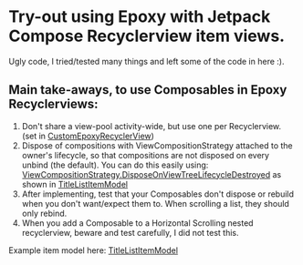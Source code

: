 # Try-out using Epoxy with Jetpack Compose Recyclerview item views.

Ugly code, I tried/tested many things and left some of the code in here :).

## Main take-aways, to use Composables in Epoxy Recyclerviews:

1. Don't share a view-pool activity-wide, but use one per Recyclerview. (set
   in [CustomEpoxyRecyclerView](./app/src/main/java/nl/frank/jetpacktestapplication/epoxy/CustomEpoxyRecyclerView.kt))
2. Dispose of compositions with ViewCompositionStrategy attached to the owner's lifecycle, so that
   compositions are not disposed on every unbind (the default). You can do this easily using:
   [ViewCompositionStrategy.DisposeOnViewTreeLifecycleDestroyed](https://developer.android.com/reference/kotlin/androidx/compose/ui/platform/ViewCompositionStrategy.DisposeOnViewTreeLifecycleDestroyed?hl=nl)
   as shown
   in [TitleListItemModel](./app/src/main/java/nl/frank/jetpacktestapplication/ui/TitleListItemModel.kt)
3. After implementing, test that your Composables don't dispose or rebuild when you don't
   want/expect them to. When scrolling a list, they should only rebind.
4. When you add a Composable to a Horizontal Scrolling nested recyclerview, beware and test
   carefully, I did not test this.

Example item model
here: [TitleListItemModel](./app/src/main/java/nl/frank/jetpacktestapplication/ui/TitleListItemModel.kt)
